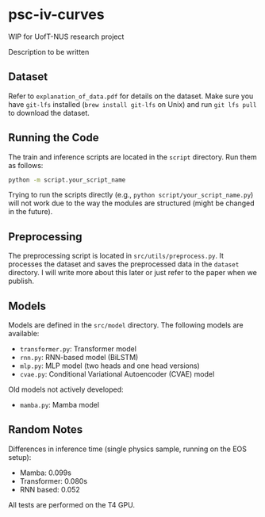 # psc-iv-curves

WIP for UofT-NUS research project

Description to be written

## Dataset

Refer to `explanation_of_data.pdf` for details on the dataset. Make sure you have `git-lfs` installed (`brew install git-lfs` on Unix) and run `git lfs pull` to download the dataset.

## Running the Code

The train and inference scripts are located in the `script` directory. Run them as follows:

```bash
python -m script.your_script_name
```

Trying to run the scripts directly (e.g., `python script/your_script_name.py`) will not work due to the way the modules are structured (might be changed in the future).

## Preprocessing

The preprocessing script is located in `src/utils/preprocess.py`. It processes the dataset and saves the preprocessed data in the `dataset` directory. I will write more about this later or just refer to the paper when we publish.

## Models

Models are defined in the `src/model` directory. The following models are available:

- `transformer.py`: Transformer model
- `rnn.py`: RNN-based model (BiLSTM)
- `mlp.py`: MLP model (two heads and one head versions)
- `cvae.py`: Conditional Variational Autoencoder (CVAE) model

Old models not actively developed:

- `mamba.py`: Mamba model

## Random Notes

Differences in inference time (single physics sample, running on the EOS setup):

- Mamba: 0.099s
- Transformer: 0.080s
- RNN based: 0.052

All tests are performed on the T4 GPU.
